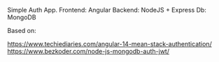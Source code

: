 Simple Auth App.
Frontend: Angular
Backend: NodeJS + Express
Db: MongoDB

Based on:

https://www.techiediaries.com/angular-14-mean-stack-authentication/
https://www.bezkoder.com/node-js-mongodb-auth-jwt/
